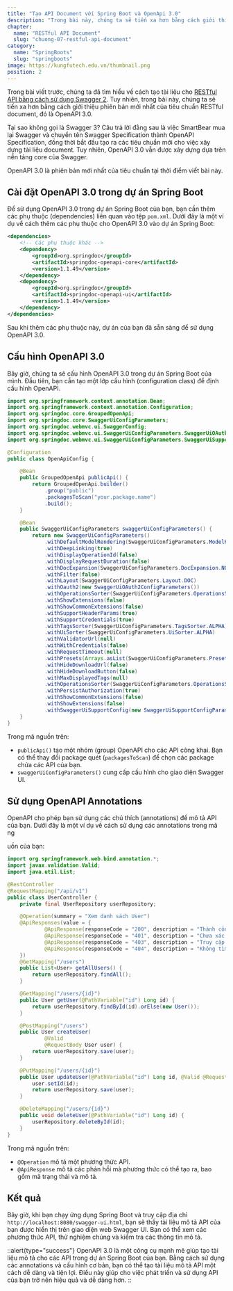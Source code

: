 ```yaml
---
title: "Tạo API Document với Spring Boot và OpenApi 3.0"
description: "Trong bài này, chúng ta sẽ tiến xa hơn bằng cách giới thiệu phiên bản mới nhất của tiêu chuẩn RESTful document, đó là OpenAPI 3.0"
chapter:
  name: "RESTful API Document"
  slug: "chuong-07-restful-api-document"
category:
  name: "SpringBoots"
  slug: "springboots"
image: https://kungfutech.edu.vn/thumbnail.png
position: 2
---
```


Trong bài viết trước, chúng ta đã tìm hiểu về cách tạo tài liệu cho [RESTful API bằng cách sử dụng Swagger 2](/bai-viet/spring-boot/tao-api-document-voi-spring-boot-va-swagger). Tuy nhiên, trong bài này, chúng ta sẽ tiến xa hơn bằng cách giới thiệu phiên bản mới nhất của tiêu chuẩn RESTful document, đó là OpenAPI 3.0.

Tại sao không gọi là Swagger 3? Câu trả lời đằng sau là việc SmartBear mua lại Swagger và chuyển tên Swagger Specification thành OpenAPI Specification, đồng thời bắt đầu tạo ra các tiêu chuẩn mới cho việc xây dựng tài liệu document. Tuy nhiên, OpenAPI 3.0 vẫn được xây dựng dựa trên nền tảng core của Swagger.

OpenAPI 3.0 là phiên bản mới nhất của tiêu chuẩn tại thời điểm viết bài này.

## Cài đặt OpenAPI 3.0 trong dự án Spring Boot

Để sử dụng OpenAPI 3.0 trong dự án Spring Boot của bạn, bạn cần thêm các phụ thuộc (dependencies) liên quan vào tệp `pom.xml`. Dưới đây là một ví dụ về cách thêm các phụ thuộc cho OpenAPI 3.0 vào dự án Spring Boot:

```xml
<dependencies>
    <!-- Các phụ thuộc khác -->
    <dependency>
        <groupId>org.springdoc</groupId>
        <artifactId>springdoc-openapi-core</artifactId>
        <version>1.1.49</version>
    </dependency>
    <dependency>
        <groupId>org.springdoc</groupId>
        <artifactId>springdoc-openapi-ui</artifactId>
        <version>1.1.49</version>
    </dependency>
</dependencies>
```

Sau khi thêm các phụ thuộc này, dự án của bạn đã sẵn sàng để sử dụng OpenAPI 3.0.

## Cấu hình OpenAPI 3.0

Bây giờ, chúng ta sẽ cấu hình OpenAPI 3.0 trong dự án Spring Boot của mình. Đầu tiên, bạn cần tạo một lớp cấu hình (configuration class) để định cấu hình OpenAPI.

```java
import org.springframework.context.annotation.Bean;
import org.springframework.context.annotation.Configuration;
import org.springdoc.core.GroupedOpenApi;
import org.springdoc.core.SwaggerUiConfigParameters;
import org.springdoc.webmvc.ui.SwaggerConfig;
import org.springdoc.webmvc.ui.SwaggerUiConfigParameters.SwaggerUiOAuth2ConfigParameters;
import org.springdoc.webmvc.ui.SwaggerUiConfigParameters.SwaggerUiSupportConfigParameters;

@Configuration
public class OpenApiConfig {

    @Bean
    public GroupedOpenApi publicApi() {
        return GroupedOpenApi.builder()
            .group("public")
            .packagesToScan("your.package.name")
            .build();
    }

    @Bean
    public SwaggerUiConfigParameters swaggerUiConfigParameters() {
        return new SwaggerUiConfigParameters()
            .withDefaultModelRendering(SwaggerUiConfigParameters.ModelRendering.EXAMPLE)
            .withDeepLinking(true)
            .withDisplayOperationId(false)
            .withDisplayRequestDuration(false)
            .withDocExpansion(SwaggerUiConfigParameters.DocExpansion.NONE)
            .withFilter(false)
            .withLayout(SwaggerUiConfigParameters.Layout.DOC)
            .withOauth2(new SwaggerUiOAuth2ConfigParameters())
            .withOperationsSorter(SwaggerUiConfigParameters.OperationsSorter.ALPHA)
            .withShowExtensions(false)
            .withShowCommonExtensions(false)
            .withSupportHeaderParams(true)
            .withSupportCredentials(true)
            .withTagsSorter(SwaggerUiConfigParameters.TagsSorter.ALPHA)
            .withUiSorter(SwaggerUiConfigParameters.UiSorter.ALPHA)
            .withValidatorUrl(null)
            .withWithCredentials(false)
            .withRequestTimeout(null)
            .withPresets(Arrays.asList(SwaggerUiConfigParameters.Preset.MOBILE, SwaggerUiConfigParameters.Preset.SUPPORTED_METHODS))
            .withHideDownloadUrl(false)
            .withHideDownloadButton(false)
            .withMaxDisplayedTags(null)
            .withOperationsSorter(SwaggerUiConfigParameters.OperationsSorter.ALPHA)
            .withPersistAuthorization(true)
            .withShowCommonExtensions(false)
            .withShowExtensions(false)
            .withSwaggerUiSupportConfig(new SwaggerUiSupportConfigParameters());
    }
}
```

Trong mã nguồn trên:

- `publicApi()` tạo một nhóm (group) OpenAPI cho các API công khai. Bạn có thể thay đổi package quét (`packagesToScan`) để chọn các package chứa các API của bạn.
- `swaggerUiConfigParameters()` cung cấp cấu hình cho giao diện Swagger UI.

## Sử dụng OpenAPI Annotations

OpenAPI cho phép bạn sử dụng các chú thích (annotations) để mô tả API của bạn. Dưới đây là một ví dụ về cách sử dụng các annotations trong mã ng

uồn của bạn:

```java
import org.springframework.web.bind.annotation.*;
import javax.validation.Valid;
import java.util.List;

@RestController
@RequestMapping("/api/v1")
public class UserController {
    private final UserRepository userRepository;

    @Operation(summary = "Xem danh sách User")
    @ApiResponses(value = {
            @ApiResponse(responseCode = "200", description = "Thành công"),
            @ApiResponse(responseCode = "401", description = "Chưa xác thực"),
            @ApiResponse(responseCode = "403", description = "Truy cập bị cấm"),
            @ApiResponse(responseCode = "404", description = "Không tìm thấy")
    })
    @GetMapping("/users")
    public List<User> getAllUsers() {
        return userRepository.findAll();
    }

    @GetMapping("/users/{id}")
    public User getUser(@PathVariable("id") Long id) {
        return userRepository.findById(id).orElse(new User());
    }

    @PostMapping("/users")
    public User createUser(
            @Valid
            @RequestBody User user) {
        return userRepository.save(user);
    }

    @PutMapping("/users/{id}")
    public User updateUser(@PathVariable("id") Long id, @Valid @RequestBody User user) {
        user.setId(id);
        return userRepository.save(user);
    }

    @DeleteMapping("/users/{id}")
    public void deleteUser(@PathVariable("id") Long id) {
        userRepository.deleteById(id);
    }
}
```

Trong mã nguồn trên:

- `@Operation` mô tả một phương thức API.
- `@ApiResponse` mô tả các phản hồi mà phương thức có thể tạo ra, bao gồm mã trạng thái và mô tả.

## Kết quả

Bây giờ, khi bạn chạy ứng dụng Spring Boot và truy cập địa chỉ `http://localhost:8080/swagger-ui.html`, bạn sẽ thấy tài liệu mô tả API của bạn được hiển thị trên giao diện web Swagger UI. Bạn có thể xem các phương thức API, thử nghiệm chúng và kiểm tra các thông tin mô tả.

::alert{type="success"}
OpenAPI 3.0 là một công cụ mạnh mẽ giúp tạo tài liệu mô tả cho các API trong dự án Spring Boot của bạn. Bằng cách sử dụng các annotations và cấu hình cơ bản, bạn có thể tạo tài liệu mô tả API một cách dễ dàng và tiện lợi. Điều này giúp cho việc phát triển và sử dụng API của bạn trở nên hiệu quả và dễ dàng hơn.
::
